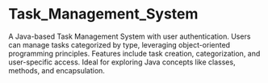 # Task_Management_System
A Java-based Task Management System with user authentication. Users can manage tasks categorized by type, leveraging object-oriented programming principles. Features include task creation, categorization, and user-specific access. Ideal for exploring Java concepts like classes, methods, and encapsulation.
